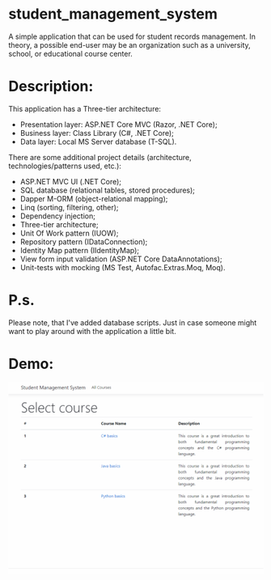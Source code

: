 # student_management_system
A simple application that can be used for student records management. In theory, a possible end-user may be an organization such as a university, school, or educational course center.

# Description:

This application has a Three-tier architecture:

- Presentation layer: ASP.NET Core MVC (Razor, .NET Core);
- Business layer: Class Library (C#, .NET Core);
- Data layer: Local MS Server database (T-SQL).

There are some additional project details (architecture, technologies/patterns used, etc.):

- ASP.NET MVC UI (.NET Core);
- SQL database (relational tables, stored procedures);
- Dapper M-ORM (object-relational mapping);
- Linq (sorting, filtering, other);
- Dependency injection;
- Three-tier architecture;
- Unit Of Work pattern (IUOW);
- Repository pattern (IDataConnection);
- Identity Map pattern (IIdentityMap);
- View form input validation (ASP.NET Core DataAnnotations);
- Unit-tests with mocking (MS Test, Autofac.Extras.Moq, Moq).

# P.s.

Please note, that I've added database scripts. Just in case someone might want to play around with the application a little bit.

# Demo:

![](demo.gif)
